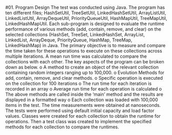#01.	Program Design
The test was conducted using Java. The program has ten different files; HashSetUtil, TreeSetUtil, LinkedHashSetUtil, ArrayListUtil, LinkedListUtil, ArrayDequeUtil, PriorityQueueUtil, HashMapUtil, TreeMapUtil, LinkedHashMapUtil. 
Each sub-program is designed to evaluate the runtime performance of various methods (add, contain, remove, and clear) on the selected collections (HashSet, TreeSet, LinkedHashSet, ArrayList, LinkedList, ArrayDeque, PriorityQueue, HashMap, TreeMap, LinkedHashMap) in Java. The primary objective is to measure and compare the time taken for these operations to execute on these collections across multiple iterations. A mean run time was calculated to compare the collections with each other.
The key aspects of the program can be broken down as below.
o A method to create an object of the relevant collection containing random integers ranging up to 100,000. 
o	Evolution Methods for add, contain, remove, and clear methods.
o	Specific operation is executed on the collection for 100 iterations
o	The run time for each iteration is recorded in an array
o	Average run time for each operation is calculated
o	The above methods are called inside the ‘main’ method and the results are displayed in a formatted way
o	Each collection was loaded with 100,000 items in the test. The time measurements were obtained at nanoseconds. The tests were performed using default initial capacity and load factor values.
Classes were created for each collection to obtain the runtime for operations.
Then a test class was created to implement the specified methods for each collection to compare the runtimes.
